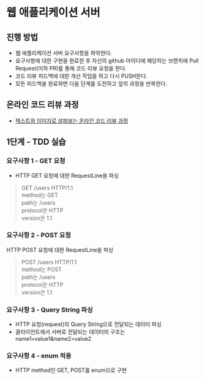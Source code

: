 # 웹 애플리케이션 서버

## 진행 방법

* 웹 애플리케이션 서버 요구사항을 파악한다.
* 요구사항에 대한 구현을 완료한 후 자신의 github 아이디에 해당하는 브랜치에 Pull Request(이하 PR)를 통해 코드 리뷰 요청을 한다.
* 코드 리뷰 피드백에 대한 개선 작업을 하고 다시 PUSH한다.
* 모든 피드백을 완료하면 다음 단계를 도전하고 앞의 과정을 반복한다.

## 온라인 코드 리뷰 과정

* [텍스트와 이미지로 살펴보는 온라인 코드 리뷰 과정](https://github.com/next-step/nextstep-docs/tree/master/codereview)

## 1단계 - TDD 실습

### 요구사항 1 - GET 요청

- HTTP GET 요청에 대한 RequestLine을 파싱

> GET /users HTTP/1.1  
> method는 GET  
> path는 /users  
> protocol은 HTTP  
> version은 1.1


### 요구사항 2 - POST 요청

HTTP POST 요청에 대한 RequestLine을 파싱

> POST /users HTTP/1.1  
> method는 POST  
> path는 /users  
> protocol은 HTTP  
> version은 1.1

### 요구사항 3 - Query String 파싱
- HTTP 요청(request)의 Query String으로 전달되는 데이터 파싱
- 클라이언트에서 서버로 전달되는 데이터의 구조는 name1=value1&name2=value2

### 요구사항 4 - enum 적용
- HTTP method인 GET, POST를 enum으로 구현
